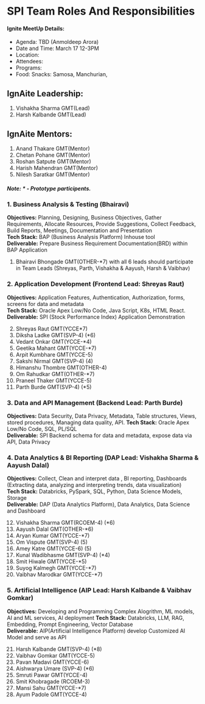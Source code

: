 # SPI Team Roles And Responsibilities
#### Ignite MeetUp Details:
- Agenda: TBD (Anmoldeep Arora)
- Date and Time: March 17 12-3PM
- Location: 
- Attendees: 
- Programs: 
- Food: Snacks: Samosa, Manchurian, 

## IgnAite Leadership: 
1. Vishakha Sharma GMT(Lead)
2. Harsh Kalbande GMT(Lead)

## IgnAite Mentors: 
1. Anand Thakare GMT(Mentor)
2. Chetan Pohane GMT(Mentor)
3. Roshan Satpute GMT(Mentor)
4. Harish Mahendran GMT(Mentor)
5. Nilesh Saratkar GMT(Mentor)

##### Note: * - Prototype participents.

### 1. Business Analysis & Testing (Bhairavi)
**Objectives:** Planning, Designing, Business Objectives, Gather Requirements, Allocate Resources, Provide Suggestions, Collect Feedback, Build Reports, Meetings, Documentation and Presentation <br>
**Tech Stack:** BAP (Business Analysis Platform) Inhouse tool <br>
**Deliverable:** Prepare Business Requirement Documentation(BRD) within BAP Application<br>

1. Bhairavi Bhongade GMT(OTHER-*7) with all 6 leads should participate in
Team Leads (Shreyas, Parth, Vishakha & Aayush, Harsh & Vaibhav)

### 2. Application Development (Frontend Lead: Shreyas Raut)
**Objectives:** Application Features, Authentication, Authorization, forms, screens for data and metadata<br>
**Tech Stack:** Oracle Apex Low/No Code, Java Script, K8s, HTML React.<br>
**Deliverable:** SPI (Stock Performance Index) Application Demonstration<br>

2. Shreyas Raut GMT(YCCE*7)
3. Diksha Ladke GMT(SVP-4) (*6)
4. Vedant Onkar GMT(YCCE-*4)
5. Geetika Mahant GMT(YCCE-*7)
6. Arpit Kumbhare GMT(YCCE-5)
7. Sakshi Nirmal GMT(SVP-4) (4)
8. Himanshu Thombre GMT(OTHER-4)
9. Om Rahudkar GMT(OTHER-*7)
10. Praneel Thaker GMT(YCCE-5)
11. Parth Burde GMT(SVP-4) (*5)


### 3. Data and API Management (Backend Lead: Parth Burde)
**Objectives:** Data Security, Data Privacy, Metadata, Table structures, Views, stored procedures, Managing data quality, API.
**Tech Stack:** Oracle Apex Low/No Code, SQL, PL/SQL<br>
**Deliverable:** SPI Backend schema for data and metadata, expose data via API, Data Privacy<br>

### 4. Data Analytics & BI Reporting (DAP Lead: Vishakha Sharma & Aayush Dalal)
**Objectives:** Collect, Clean and interpret data , BI reporting, Dashboards (Extracting data, analyzing and interpreting trends, data visualization)<br>
**Tech Stack:** Databricks, PySpark, SQL, Python, Data Science Models, Storage<br>
**Deliverable:** DAP (Data Analytics Platform), Data Analytics, Data Science and Dashboard<br>

12. Vishakha Sharma GMT(RCOEM-4) (*6)
13. Aayush Dalal GMT(OTHER-*6)
14. Aryan Kumar GMT(YCCE-*7)
15. Om Vispute GMT(SVP-4) (5)
16. Amey Katre GMT(YCCE-6) (5)
17. Kunal Wadibhasme GMT(SVP-4) (*4)
18. Smit Hiwale GMT(YCCE-*5)
19. Suyog Kalmegh GMT(YCCE-*7)
20. Vaibhav Marodkar GMT(YCCE-*7)

### 5. Artificial Intelligence (AIP Lead: Harsh Kalbande & Vaibhav Gomkar)
**Objectives:** Developing and Programming Complex Alogrithm, ML models, AI and ML services, AI deployment 
**Tech Stack:** Databricks, LLM, RAG, Embedding, Prompt Engineering, Vector Database<br>
**Deliverable:** AIP(Artificial Intelligence Platform) develop Customized AI Model and serve as API<br>

21. Harsh Kalbande GMT(SVP-4) (*8)
22. Vaibhav Gomkar GMT(YCCE-5)
23. Pavan Madavi GMT(YCCE-6)
24. Aishwarya Umare (SVP-4) (*6)
25. Smruti Pawar GMT(YCCE-4)
26. Smit Khobragade (RCOEM-3)
27. Mansi Sahu GMT(YCCE-*7)
28. Ayum Padole GMT(YCCE-4)

